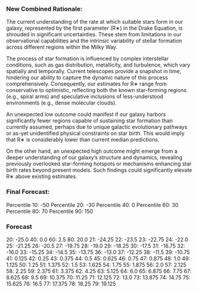 ### New Combined Rationale:

The current understanding of the rate at which suitable stars form in our galaxy, represented by the first parameter (R∗) in the Drake Equation, is shrouded in significant uncertainties. These stem from limitations in our observational capabilities and the intrinsic variability of stellar formation across different regions within the Milky Way.

The process of star formation is influenced by complex interstellar conditions, such as gas distribution, metallicity, and turbulence, which vary spatially and temporally. Current telescopes provide a snapshot in time, hindering our ability to capture the dynamic nature of this process comprehensively. Consequently, our estimates for R∗ range from conservative to optimistic, reflecting both the known star-forming regions (e.g., spiral arms) and speculative inclusions of less-understood environments (e.g., dense molecular clouds).

An unexpected low outcome could manifest if our galaxy harbors significantly fewer regions capable of sustaining star formation than currently assumed, perhaps due to unique galactic evolutionary pathways or as-yet unidentified physical constraints on star birth. This would imply that R∗ is considerably lower than current median predictions.

On the other hand, an unexpected high outcome might emerge from a deeper understanding of our galaxy’s structure and dynamics, revealing previously overlooked star-forming hotspots or mechanisms enhancing star birth rates beyond present models. Such findings could significantly elevate R∗ above existing estimates.

### Final Forecast:

Percentile 10: -50
Percentile 20: -30
Percentile 40: 0
Percentile 60: 30
Percentile 80: 70
Percentile 90: 150

### Forecast

20: -25.0
40: 0.0
60: 2.5
80: 20.0
21: -24.25
22: -23.5
23: -22.75
24: -22.0
25: -21.25
26: -20.5
27: -19.75
28: -19.0
29: -18.25
30: -17.5
31: -16.75
32: -16.0
33: -15.25
34: -14.5
35: -13.75
36: -13.0
37: -12.25
38: -11.5
39: -10.75
41: 0.125
42: 0.25
43: 0.375
44: 0.5
45: 0.625
46: 0.75
47: 0.875
48: 1.0
49: 1.125
50: 1.25
51: 1.375
52: 1.5
53: 1.625
54: 1.75
55: 1.875
56: 2.0
57: 2.125
58: 2.25
59: 2.375
61: 3.375
62: 4.25
63: 5.125
64: 6.0
65: 6.875
66: 7.75
67: 8.625
68: 9.5
69: 10.375
70: 11.25
71: 12.125
72: 13.0
73: 13.875
74: 14.75
75: 15.625
76: 16.5
77: 17.375
78: 18.25
79: 19.125